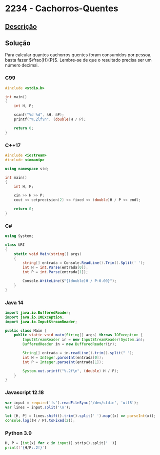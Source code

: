 # 2234 - Cachorros-Quentes

## [Descrição](https://www.beecrowd.com.br/judge/pt/problems/view/2234)

## Solução

Para calcular quantos cachorros quentes foram consumidos por pessoa, basta fazer $\frac{H}{P}$. Lembre-se de que o resultado precisa ser um número decimal.

### C99

```c
#include <stdio.h>

int main()
{
    int H, P;

    scanf("%d %d", &H, &P);
    printf("%.2lf\n", (double)H / P);

    return 0;
}
```

### C++17

```cpp
#include <iostream>
#include <iomanip>

using namespace std;

int main()
{
    int H, P;

    cin >> H >> P;
    cout << setprecision(2) << fixed << (double)H / P << endl;

    return 0;
}
```

### C#

```cs
using System;

class URI
{
    static void Main(string[] args)
    {
        string[] entrada = Console.ReadLine().Trim().Split(' ');
        int H = int.Parse(entrada[0]);
        int P = int.Parse(entrada[1]);

        Console.WriteLine($"{(double)H / P:0.00}");
    }
}
```

### Java 14

```java
import java.io.BufferedReader;
import java.io.IOException;
import java.io.InputStreamReader;

public class Main {
    public static void main(String[] args) throws IOException {
        InputStreamReader ir = new InputStreamReader(System.in);
        BufferedReader in = new BufferedReader(ir);

        String[] entrada = in.readLine().trim().split(" ");
        int H = Integer.parseInt(entrada[0]);
        int P = Integer.parseInt(entrada[1]);

        System.out.printf("%.2f\n", (double) H / P);
    }
}
```

### Javascript 12.18

```js
var input = require('fs').readFileSync('/dev/stdin', 'utf8');
var lines = input.split('\n');

let [H, P] = lines.shift().trim().split(' ').map((x) => parseInt(x));
console.log((H / P).toFixed(2));
```

### Python 3.9

```py
H, P = [int(x) for x in input().strip().split(' ')]
print(f'{H/P:.2f}')
```